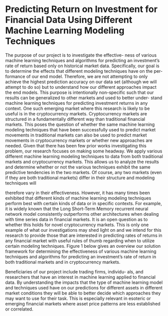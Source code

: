 # Predicting Return on Investment for Financial Data Using Different Machine Learning Modeling Techniques

The purpose of our project is to investigate the effective- ness of various machine learning techniques and algorithms for predicting an investment’s rate of return based only on historical market data. Specifically, our goal is to determine the effects that different modeling techniques have on the per- formance of our end model. Therefore, we are not attempting to only achieve the highest prediction accuracy on our data set (although we will attempt to do so) but to understand how our different approaches impact the end models. This purpose is intentionally non-specific such that our results can be generalized to other markets and used to better under- stand machine learning techniques for predicting investment returns in any context. One such emerging market where this research is likely to be useful is in the cryptocurrency markets. Cryptocurrency markets are structured in a fundamentally different way than traditional financial markets. This poses the question of whether the same machine learning modeling techniques that have been successfully used to predict market movements in traditional markets can also be used to predict market movements in cryptocurrency markets or whether new approaches are needed. Given that there has been few prior works investigating this problem, our research focuses on making some headway. We apply various different machine learning modeling techniques to data from both traditional markets and cryptocurrency markets. This allows us to analyze the results and determine whether or not the various techniques exhibit the same predictive tendencies in the two markets. Of course, any two markets (even if they are both traditional markets) differ in their structure and modeling techniques will

therefore vary in their effectiveness. However, it has many times been exhibited that different kinds of machine learning modeling techniques perform best with certain kinds of data or in specific contexts. For example, it is widely known that the Long Short-Term Memory recurrent neural network model consistently outperforms other architectures when dealing with time series data in financial markets. It is an open question as to whether this holds for novel cryptocurrency markets. This is only one example of what our investigations may shed light on and we intend for this research to provide those that are interested in predicting rates of returns in any financial market with useful rules of thumb regarding when to utilize certain modeling techniques. Figure 1 below gives an overview our solution framework for determining the effectiveness of various machine learning techniques and algorithms for predicting an investment’s rate of return in both traditional markets and in cryptocurrency markets.

Beneficiaries of our project include trading firms, individu- als, and researchers that have an interest in machine learning applied to financial data. By understanding the impacts that the type of machine learning model and techniques used have on our predictions for different assets in different market conditions they will be able to better decide which approaches they may want to use for their task. This is especially relevant in esoteric or emerging financial markets where asset price patterns are less established or correlated.
